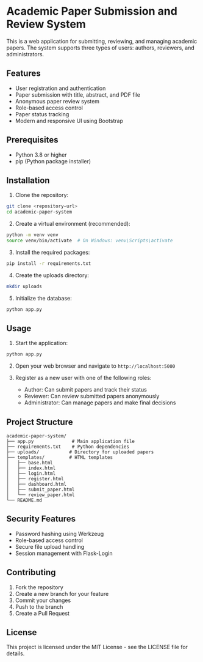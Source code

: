 # Academic Paper Submission and Review System

This is a web application for submitting, reviewing, and managing academic papers. The system supports three types of users: authors, reviewers, and administrators.

## Features

- User registration and authentication
- Paper submission with title, abstract, and PDF file
- Anonymous paper review system
- Role-based access control
- Paper status tracking
- Modern and responsive UI using Bootstrap

## Prerequisites

- Python 3.8 or higher
- pip (Python package installer)

## Installation

1. Clone the repository:
```bash
git clone <repository-url>
cd academic-paper-system
```

2. Create a virtual environment (recommended):
```bash
python -m venv venv
source venv/bin/activate  # On Windows: venv\Scripts\activate
```

3. Install the required packages:
```bash
pip install -r requirements.txt
```

4. Create the uploads directory:
```bash
mkdir uploads
```

5. Initialize the database:
```bash
python app.py
```

## Usage

1. Start the application:
```bash
python app.py
```

2. Open your web browser and navigate to `http://localhost:5000`

3. Register as a new user with one of the following roles:
   - Author: Can submit papers and track their status
   - Reviewer: Can review submitted papers anonymously
   - Administrator: Can manage papers and make final decisions

## Project Structure

```
academic-paper-system/
├── app.py              # Main application file
├── requirements.txt    # Python dependencies
├── uploads/           # Directory for uploaded papers
├── templates/         # HTML templates
│   ├── base.html
│   ├── index.html
│   ├── login.html
│   ├── register.html
│   ├── dashboard.html
│   ├── submit_paper.html
│   └── review_paper.html
└── README.md
```

## Security Features

- Password hashing using Werkzeug
- Role-based access control
- Secure file upload handling
- Session management with Flask-Login

## Contributing

1. Fork the repository
2. Create a new branch for your feature
3. Commit your changes
4. Push to the branch
5. Create a Pull Request

## License

This project is licensed under the MIT License - see the LICENSE file for details. 